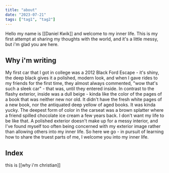 ```yaml
---
title: "about"
date: "2023-07-21"
tags: ["tag1", "tag2"]
---
```



Hello my name is [[Daniel Kwik]] and welcome to my inner life. This is my first attempt at sharing my thoughts with the world, and it's a little messy, but i'm glad you are here.

## Why i'm writing
My first car that I got in college was a 2012 Black Ford Escape - it's shiny, the deep black gives it a polished, modern look, and when I gave rides to my friends for the first time, they almost always commented, "wow that's such a sleek car" - that was, until they entered inside. In contrast to the flashy exterior, inside was a dull beige - kinda like the color of the pages of a book that was neither new nor old. It didn't have the fresh white pages of a new book, nor the antiquated deep yellow of aged books. It was kinda yucky. The deepest form of color in the carseat was a brown splatter where a friend spilled chocolate ice cream a few years back. I don't want my life to be like that. A polished exterior doesn't make up for a messy interior, and I've found myself too often being concerned with my exterior image rather than allowing others into my inner life. So here we go - in pursuit of learning how to share the truest parts of me, I welcome you into my inner life.

## Index
this is [[why i'm christian]]

